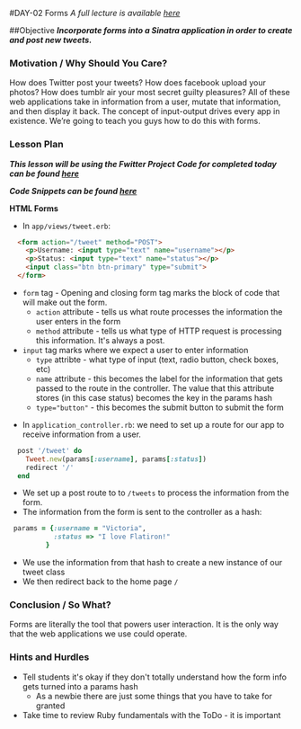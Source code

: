 #DAY-02 Forms
_A full lecture is available [here](LECTURE.md)_

##Objective
***Incorporate forms into a Sinatra application in order to create and post new tweets.***

### Motivation / Why Should You Care?
How does Twitter post your tweets? How does facebook upload your photos? How does tumblr air your most secret guilty pleasures? All of these web applications take in information from a user, mutate that information, and then display it back. The concept of input-output drives every app in existence. We’re going to teach you guys how to do this with forms.


### Lesson Plan
***This lesson will be using the Fwitter Project Code for completed today can be found [here](https://github.com/learn-co-curriculum/hs-advanced-ruby-sinatra-template/tree/week-2)***

***Code Snippets can be found [here](https://github.com/learn-co-curriculum/hs-week-2-code-snippets)***


**HTML Forms**

+ In `app/views/tweet.erb`:

```html
  <form action="/tweet" method="POST">
    <p>Username: <input type="text" name="username"></p>
    <p>Status: <input type="text" name="status"></p>
    <input class="btn btn-primary" type="submit">
  </form>
```

  * `form` tag - Opening and closing form tag marks the block of code that will make out the form.
    * `action` attribute - tells us what route processes the information the user enters in the form
    * `method` attribute - tells us what type of HTTP request is processing this information. It's always a post.
  * `input` tag marks where we expect a user to enter information
    * `type` attribte - what type of input (text, radio button, check boxes, etc)
    * `name` attribute - this becomes the label for the information that gets passed to the route in the controller. The value that this attribute stores (in this case status) becomes the key in the params hash
    * `type="button"` - this becomes the submit button to submit the form

+ In `application_controller.rb`: we need to set up a route for our app to receive information from a user.

```ruby
  post '/tweet' do
    Tweet.new(params[:username], params[:status])
    redirect '/'
  end
```
 * We set up a post route to to `/tweets` to process the information from the form.
 * The information from the form is sent to the controller as a hash:
 ```ruby
  params = {:username = "Victoria",
            :status => "I love Flatiron!"
          }
  ```
  * We use the information from that hash to create a new instance of our tweet class
  * We then redirect back to the home page `/`

### Conclusion / So What?
Forms are literally the tool that powers user interaction. It is the only way that the web applications we use could operate.

### Hints and Hurdles
+ Tell students it's okay if they don't totally understand how the form info gets turned into a params hash
  * As a newbie there are just some things that you have to take for granted
+ Take time to review Ruby fundamentals with the ToDo - it is important
